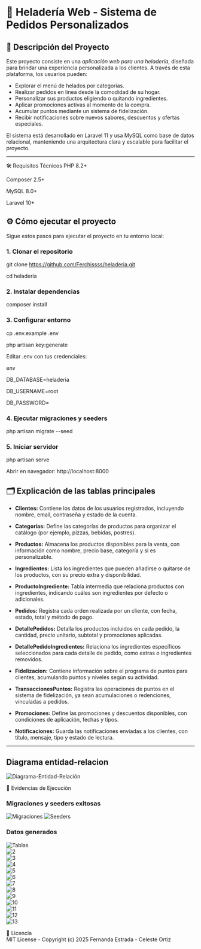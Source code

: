 # 🍦 Heladería Web - Sistema de Pedidos Personalizados

## 📝 Descripción del Proyecto

Este proyecto consiste en una *aplicación web para una heladería*, diseñada para brindar una experiencia personalizada a los clientes. A través de esta plataforma, los usuarios pueden:

- Explorar el menú de helados por categorías.
- Realizar pedidos en línea desde la comodidad de su hogar.
- Personalizar sus productos eligiendo o quitando ingredientes.
- Aplicar promociones activas al momento de la compra.
- Acumular puntos mediante un sistema de fidelización.
- Recibir notificaciones sobre nuevos sabores, descuentos y ofertas especiales.

El sistema está desarrollado en Laravel 11 y usa MySQL como base de datos relacional, manteniendo una arquitectura clara y escalable para facilitar el proyecto.

---
🛠 Requisitos Técnicos
PHP 8.2+

Composer 2.5+

MySQL 8.0+

Laravel 10+

## ⚙️ Cómo ejecutar el proyecto

Sigue estos pasos para ejecutar el proyecto en tu entorno local:

### 1. Clonar el repositorio

git clone https://github.com/Ferchissss/heladeria.git

cd heladeria

### 2. Instalar dependencias
composer install

### 3. Configurar entorno
cp .env.example .env

php artisan key:generate

Editar .env con tus credenciales:

env

DB_DATABASE=heladeria

DB_USERNAME=root

DB_PASSWORD=

### 4. Ejecutar migraciones y seeders
php artisan migrate --seed

### 5. Iniciar servidor
php artisan serve

Abrir en navegador: http://localhost:8000

## 🗂 Explicación de las tablas principales

- **Clientes:** Contiene los datos de los usuarios registrados, incluyendo nombre, email, contraseña y estado de la cuenta.

- **Categorias:** Define las categorías de productos para organizar el catálogo (por ejemplo, pizzas, bebidas, postres).

- **Productos:** Almacena los productos disponibles para la venta, con información como nombre, precio base, categoría y si es personalizable.

- **Ingredientes:** Lista los ingredientes que pueden añadirse o quitarse de los productos, con su precio extra y disponibilidad.

- **ProductoIngrediente:** Tabla intermedia que relaciona productos con ingredientes, indicando cuáles son ingredientes por defecto o adicionales.

- **Pedidos:** Registra cada orden realizada por un cliente, con fecha, estado, total y método de pago.

- **DetallePedidos:** Detalla los productos incluidos en cada pedido, la cantidad, precio unitario, subtotal y promociones aplicadas.

- **DetallePedidoIngredientes:** Relaciona los ingredientes específicos seleccionados para cada detalle de pedido, como extras o ingredientes removidos.

- **Fidelizacion:** Contiene información sobre el programa de puntos para clientes, acumulando puntos y niveles según su actividad.

- **TransaccionesPuntos:** Registra las operaciones de puntos en el sistema de fidelización, ya sean acumulaciones o redenciones, vinculadas a pedidos.

- **Promociones:** Define las promociones y descuentos disponibles, con condiciones de aplicación, fechas y tipos.

- **Notificaciones:** Guarda las notificaciones enviadas a los clientes, con título, mensaje, tipo y estado de lectura.

---
## Diagrama entidad-relacion
![Diagrama-Entidad-Relación](img/Diagrama.png)

📸 Evidencias de Ejecución

### Migraciones y seeders exitosas

![Migraciones](img/Captura.PNG)
![Seeders](img/Captura1.PNG)

### Datos generados

![Tablas](img/1.png)  
![2](img/2.png)  
![3](img/3.png)  
![4](img/4.png)  
![5](img/5.png)  
![6](img/6.png)  
![7](img/7.png)  
![8](img/8.png)  
![9](img/9.png)  
![10](img/10.png)  
![11](img/11.png)  
![12](img/12.png)  
![13](img/13.png)

📜 Licencia  
MIT License - Copyright (c) 2025 Fernanda Estrada - Celeste Ortiz

